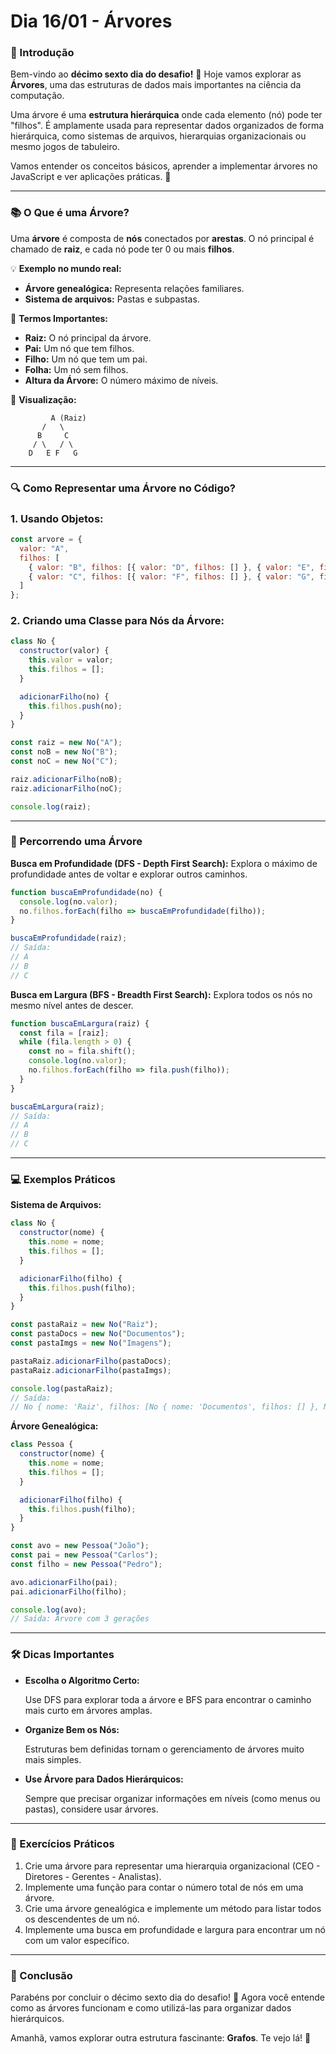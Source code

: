 # **Dia 16/01 - Árvores**

### **📌 Introdução**

Bem-vindo ao **décimo sexto dia do desafio!** 🎉 Hoje vamos explorar as **Árvores**, uma das estruturas de dados mais importantes na ciência da computação.

Uma árvore é uma **estrutura hierárquica** onde cada elemento (nó) pode ter "filhos". É amplamente usada para representar dados organizados de forma hierárquica, como sistemas de arquivos, hierarquias organizacionais ou mesmo jogos de tabuleiro.

Vamos entender os conceitos básicos, aprender a implementar árvores no JavaScript e ver aplicações práticas. 🚀

---

### **📚 O Que é uma Árvore?**

Uma **árvore** é composta de **nós** conectados por **arestas**. O nó principal é chamado de **raiz**, e cada nó pode ter 0 ou mais **filhos**.

💡 **Exemplo no mundo real:**

- **Árvore genealógica:** Representa relações familiares.
- **Sistema de arquivos:** Pastas e subpastas.

📌 **Termos Importantes:**

- **Raiz:** O nó principal da árvore.
- **Pai:** Um nó que tem filhos.
- **Filho:** Um nó que tem um pai.
- **Folha:** Um nó sem filhos.
- **Altura da Árvore:** O número máximo de níveis.

📌 **Visualização:**

```
         A (Raiz)
       /   \
      B     C
     / \   / \
    D   E F   G
```

---

### **🔍 Como Representar uma Árvore no Código?**

### **1. Usando Objetos:**

```jsx
const arvore = {
  valor: "A",
  filhos: [
    { valor: "B", filhos: [{ valor: "D", filhos: [] }, { valor: "E", filhos: [] }] },
    { valor: "C", filhos: [{ valor: "F", filhos: [] }, { valor: "G", filhos: [] }] }
  ]
};
```

### **2. Criando uma Classe para Nós da Árvore:**

```jsx
class No {
  constructor(valor) {
    this.valor = valor;
    this.filhos = [];
  }

  adicionarFilho(no) {
    this.filhos.push(no);
  }
}

const raiz = new No("A");
const noB = new No("B");
const noC = new No("C");

raiz.adicionarFilho(noB);
raiz.adicionarFilho(noC);

console.log(raiz);
```

---

### **🔄 Percorrendo uma Árvore**

**Busca em Profundidade (DFS - Depth First Search):**
Explora o máximo de profundidade antes de voltar e explorar outros caminhos.

```jsx
function buscaEmProfundidade(no) {
  console.log(no.valor);
  no.filhos.forEach(filho => buscaEmProfundidade(filho));
}

buscaEmProfundidade(raiz);
// Saída:
// A
// B
// C
```

**Busca em Largura (BFS - Breadth First Search):**
Explora todos os nós no mesmo nível antes de descer.

```jsx
function buscaEmLargura(raiz) {
  const fila = [raiz];
  while (fila.length > 0) {
    const no = fila.shift();
    console.log(no.valor);
    no.filhos.forEach(filho => fila.push(filho));
  }
}

buscaEmLargura(raiz);
// Saída:
// A
// B
// C
```

---

### **💻 Exemplos Práticos**

**Sistema de Arquivos:**

```jsx
class No {
  constructor(nome) {
    this.nome = nome;
    this.filhos = [];
  }

  adicionarFilho(filho) {
    this.filhos.push(filho);
  }
}

const pastaRaiz = new No("Raiz");
const pastaDocs = new No("Documentos");
const pastaImgs = new No("Imagens");

pastaRaiz.adicionarFilho(pastaDocs);
pastaRaiz.adicionarFilho(pastaImgs);

console.log(pastaRaiz);
// Saída:
// No { nome: 'Raiz', filhos: [No { nome: 'Documentos', filhos: [] }, No { nome: 'Imagens', filhos: [] }] }
```

**Árvore Genealógica:**

```jsx
class Pessoa {
  constructor(nome) {
    this.nome = nome;
    this.filhos = [];
  }

  adicionarFilho(filho) {
    this.filhos.push(filho);
  }
}

const avo = new Pessoa("João");
const pai = new Pessoa("Carlos");
const filho = new Pessoa("Pedro");

avo.adicionarFilho(pai);
pai.adicionarFilho(filho);

console.log(avo);
// Saída: Árvore com 3 gerações
```

---

### **🛠️ Dicas Importantes**

- **Escolha o Algoritmo Certo:**
    
    Use DFS para explorar toda a árvore e BFS para encontrar o caminho mais curto em árvores amplas.
    
- **Organize Bem os Nós:**
    
    Estruturas bem definidas tornam o gerenciamento de árvores muito mais simples.
    
- **Use Árvore para Dados Hierárquicos:**
    
    Sempre que precisar organizar informações em níveis (como menus ou pastas), considere usar árvores.
    

---

### **🎯 Exercícios Práticos**

1. Crie uma árvore para representar uma hierarquia organizacional (CEO - Diretores - Gerentes - Analistas).
2. Implemente uma função para contar o número total de nós em uma árvore.
3. Crie uma árvore genealógica e implemente um método para listar todos os descendentes de um nó.
4. Implemente uma busca em profundidade e largura para encontrar um nó com um valor específico.

---

### **🚀 Conclusão**

Parabéns por concluir o décimo sexto dia do desafio! 🎉 Agora você entende como as árvores funcionam e como utilizá-las para organizar dados hierárquicos.

Amanhã, vamos explorar outra estrutura fascinante: **Grafos**. Te vejo lá! 👋



